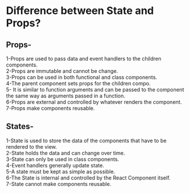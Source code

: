 # Difference between State and Props?
 ## Props-
 1-Props are used to pass data and event handlers to the children
components.    
2-Props are immutable and cannot be change.  
3-Props can be used in both functional and class components.   
4-The parent component sets props for the children compo.  
5-  It is similar to function arguments and can be passed to the component the same way as arguments passed in a function.    
6-Props are external and controlled by whatever renders the component.  
7-Props make components reusable.  
 
 ## States-
 1-State is used to store the data of the components that have to
be rendered to the view.  
2-State holds the data and can change over time.  
3-State can only be used in class components.  
4-Event handlers generally update state.  
5-A state must be kept as simple as possible.  
6-The State is internal and controlled by the React Component itself.  
7-State cannot make components reusable.  

